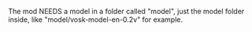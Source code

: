 The mod NEEDS a model in a folder called "model", just the model folder inside, like "model/vosk-model-en-0.2v" for example.
